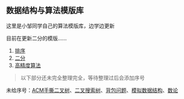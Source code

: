 ## 数据结构与算法模版库

这里是小邹同学自己的算法模版库，边学边更新

目前在更新二分的模版……

1. [排序](1_排序)
2. [二分](2_二分)
3. [高精度算法](./3_高精度.md)

> 以下部分还未完全整理完全，等待整理过后会添加序号

未给序号：[ACM手撕二叉树](ACM模式的手撕二叉树)、[二叉搜索树](./二叉搜索树.md)、[背包问题](./背包.md)、[模拟数据结构](./模拟数据结构.md)、[数论](./数论.md)

